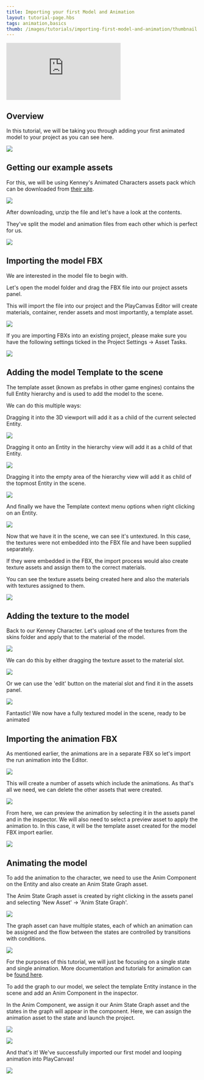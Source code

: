 ```yaml
---
title: Importing your first Model and Animation
layout: tutorial-page.hbs
tags: animation,basics
thumb: /images/tutorials/importing-first-model-and-animation/thumbnail.jpg
---
```


<iframe src="https://www.youtube.com/embed/r0LYQw7laRA" title="YouTube video player" frameborder="0" allow="accelerometer; autoplay; clipboard-write; encrypted-media; gyroscope; picture-in-picture" allowfullscreen></iframe>

## Overview

In this tutorial, we will be taking you through adding your first animated model to your project as you can see here.

![][preview-image]

## Getting our example assets

For this, we will be using Kenney's Animated Characters assets pack which can be downloaded from [their site][kenney-site].

![][kenney-site-image]

After downloading, unzip the file and let's have a look at the contents.

They've split the model and animation files from each other which is perfect for us.

![][asset-pack-contents-image]

## Importing the model FBX

We are interested in the model file to begin with.

Let's open the model folder and drag the FBX file into our project assets panel.

This will import the file into our project and the PlayCanvas Editor will create materials, container, render assets and most importantly, a template asset.

![][importing-model-fbx-image]

If you are importing FBXs into an existing project, please make sure you have the following settings ticked in the Project Settings -> Asset Tasks.

![][asset-tasks-settings-image]

## Adding the model Template to the scene

The template asset (known as prefabs in other game engines) contains the full Entity hierarchy and is used to add the model to the scene.

We can do this multiple ways:

Dragging it into the 3D viewport will add it as a child of the current selected Entity.

![][template-add-scene-view-image]

Dragging it onto an Entity in the hierarchy view will add it as a child of that Entity.

![][template-add-on-entity-image]

Dragging it into the empty area of the hierarchy view will add it as child of the topmost Entity in the scene.

![][template-add-scene-hierarchy-area-image]

And finally we have the Template context menu options when right clicking on an Entity.

![][template-add-context-menu-image]

Now that we have it in the scene, we can see it's untextured. In this case, the textures were not embedded into the FBX file and have been supplied separately.

If they were embedded in the FBX, the import process would also create texture assets and assign them to the correct materials.

You can see the texture assets being created here and also the materials with textures assigned to them.

![][embedded-textures-fbx-example-image]

## Adding the texture to the model

Back to our Kenney Character. Let's upload one of the textures from the skins folder and apply that to the material of the model.

![][importing-texture-image]

We can do this by either dragging the texture asset to the material slot.

![][texture-to-material-image]

Or we can use the 'edit' button on the material slot and find it in the assets panel.

![][material-pick-texture-image]

Fantastic! We now have a fully textured model in the scene, ready to be animated

## Importing the animation FBX

As mentioned earlier, the animations are in a separate FBX so let's import the run animation into the Editor.

![][importing-animation-fbx-image]

This will create a number of assets which include the animations. As that's all we need, we can delete the other assets that were created.

![][delete-animation-files-image]

From here, we can preview the animation by selecting it in the assets panel and in the inspector. We will also need to select a preview asset to apply the animation to. In this case, it will be the template asset created for the model FBX import earlier.

![][animation-preview-image]

## Animating the model

To add the animation to the character, we need to use the Anim Component on the Entity and also create an Anim State Graph asset.

The Anim State Graph asset is created by right clicking in the assets panel and selecting 'New Asset' -> 'Anim State Graph'.

![][create-anim-state-graph-image]

The graph asset can have multiple states, each of which an animation can be assigned and the flow between the states are controlled by transitions with conditions.

![][anim-state-graph-image]

For the purposes of this tutorial, we will just be focusing on a single state and single animation. More documentation and tutorials for animation can be [found here][animation-documentation].

To add the graph to our model, we select the template Entity instance in the scene and add an Anim Component in the inspector.

In the Anim Component, we assign it our Anim State Graph asset and the states in the graph will appear in the component. Here, we can assign the animation asset to the state and launch the project.

![][add-anim-component-image]

![][add-animation-to-anim-image]

And that's it! We've successfully imported our first model and looping animation into PlayCanvas!

![][preview-image]

[preview-image]: /images/tutorials/importing-first-model-and-animation/preview.gif
[kenney-site]: https://www.kenney.nl/assets/animated-characters
[kenney-site-image]: /images/tutorials/importing-first-model-and-animation/kenney-site.jpg
[asset-pack-contents-image]: /images/tutorials/importing-first-model-and-animation/asset-pack-contents.png
[importing-model-fbx-image]: /images/tutorials/importing-first-model-and-animation/importing-model-fbx.gif
[asset-tasks-settings-image]: /images/tutorials/importing-first-model-and-animation/asset-tasks-settings.png
[template-add-scene-view-image]: /images/tutorials/importing-first-model-and-animation/template-add-scene-view.gif
[template-add-on-entity-image]: /images/tutorials/importing-first-model-and-animation/template-add-on-entity.gif
[template-add-scene-hierarchy-area-image]: /images/tutorials/importing-first-model-and-animation/template-add-scene-hierarchy-area.gif
[template-add-context-menu-image]: /images/tutorials/importing-first-model-and-animation/template-add-context-menu.gif
[embedded-textures-fbx-example-image]: /images/tutorials/importing-first-model-and-animation/embedded-textures-fbx-example.png
[importing-texture-image]: /images/tutorials/importing-first-model-and-animation/importing-texture.gif
[texture-to-material-image]: /images/tutorials/importing-first-model-and-animation/texture-to-material.gif
[material-pick-texture-image]: /images/tutorials/importing-first-model-and-animation/material-pick-texture.gif
[importing-animation-fbx-image]: /images/tutorials/importing-first-model-and-animation/importing-animation-fbx.gif
[delete-animation-files-image]: /images/tutorials/importing-first-model-and-animation/delete-animation-files.png
[animation-documentation]: /user-manual/animation/

[animation-preview-image]: /images/tutorials/importing-first-model-and-animation/animation-preview.gif
[create-anim-state-graph-image]: /images/tutorials/importing-first-model-and-animation/create-anim-state-graph.gif
[anim-state-graph-image]: /images/tutorials/importing-first-model-and-animation/anim-state-graph.png
[add-anim-component-image]: /images/tutorials/importing-first-model-and-animation/add-anim-component.gif
[add-animation-to-anim-image]: /images/tutorials/importing-first-model-and-animation/add-animation-to-anim.gif
